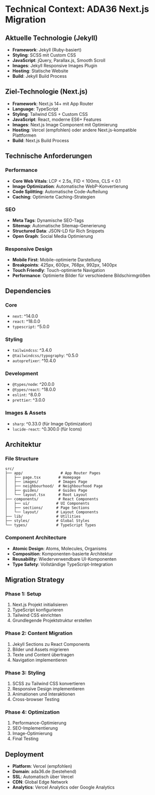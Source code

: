 # Technical Context: ADA36 Next.js Migration

## Aktuelle Technologie (Jekyll)
- **Framework**: Jekyll (Ruby-basiert)
- **Styling**: SCSS mit Custom CSS
- **JavaScript**: jQuery, Parallax.js, Smooth Scroll
- **Images**: Jekyll Responsive Images Plugin
- **Hosting**: Statische Website
- **Build**: Jekyll Build Process

## Ziel-Technologie (Next.js)
- **Framework**: Next.js 14+ mit App Router
- **Language**: TypeScript
- **Styling**: Tailwind CSS + Custom CSS
- **JavaScript**: React, moderne ES6+ Features
- **Images**: Next.js Image Component mit Optimierung
- **Hosting**: Vercel (empfohlen) oder andere Next.js-kompatible Plattformen
- **Build**: Next.js Build Process

## Technische Anforderungen
### Performance
- **Core Web Vitals**: LCP < 2.5s, FID < 100ms, CLS < 0.1
- **Image Optimization**: Automatische WebP-Konvertierung
- **Code Splitting**: Automatische Code-Aufteilung
- **Caching**: Optimierte Caching-Strategien

### SEO
- **Meta Tags**: Dynamische SEO-Tags
- **Sitemap**: Automatische Sitemap-Generierung
- **Structured Data**: JSON-LD für Rich Snippets
- **Open Graph**: Social Media Optimierung

### Responsive Design
- **Mobile First**: Mobile-optimierte Darstellung
- **Breakpoints**: 425px, 600px, 768px, 992px, 1400px
- **Touch Friendly**: Touch-optimierte Navigation
- **Performance**: Optimierte Bilder für verschiedene Bildschirmgrößen

## Dependencies
### Core
- `next`: ^14.0.0
- `react`: ^18.0.0
- `typescript`: ^5.0.0

### Styling
- `tailwindcss`: ^3.4.0
- `@tailwindcss/typography`: ^0.5.0
- `autoprefixer`: ^10.4.0

### Development
- `@types/node`: ^20.0.0
- `@types/react`: ^18.0.0
- `eslint`: ^8.0.0
- `prettier`: ^3.0.0

### Images & Assets
- `sharp`: ^0.33.0 (für Image Optimization)
- `lucide-react`: ^0.300.0 (für Icons)

## Architektur
### File Structure
```
src/
├── app/                 # App Router Pages
│   ├── page.tsx        # Homepage
│   ├── images/         # Images Page
│   ├── neighbourhood/  # Neighbourhood Page
│   ├── guides/         # Guides Page
│   └── layout.tsx      # Root Layout
├── components/         # React Components
│   ├── ui/            # UI Components
│   ├── sections/      # Page Sections
│   └── layout/        # Layout Components
├── lib/               # Utilities
├── styles/            # Global Styles
└── types/             # TypeScript Types
```

### Component Architecture
- **Atomic Design**: Atoms, Molecules, Organisms
- **Composition**: Komponenten-basierte Architektur
- **Reusability**: Wiederverwendbare UI-Komponenten
- **Type Safety**: Vollständige TypeScript-Integration

## Migration Strategy
### Phase 1: Setup
1. Next.js Projekt initialisieren
2. TypeScript konfigurieren
3. Tailwind CSS einrichten
4. Grundlegende Projektstruktur erstellen

### Phase 2: Content Migration
1. Jekyll Sections zu React Components
2. Bilder und Assets migrieren
3. Texte und Content übertragen
4. Navigation implementieren

### Phase 3: Styling
1. SCSS zu Tailwind CSS konvertieren
2. Responsive Design implementieren
3. Animationen und Interaktionen
4. Cross-browser Testing

### Phase 4: Optimization
1. Performance-Optimierung
2. SEO-Implementierung
3. Image-Optimierung
4. Final Testing

## Deployment
- **Platform**: Vercel (empfohlen)
- **Domain**: ada36.de (bestehend)
- **SSL**: Automatisch über Vercel
- **CDN**: Global Edge Network
- **Analytics**: Vercel Analytics oder Google Analytics

